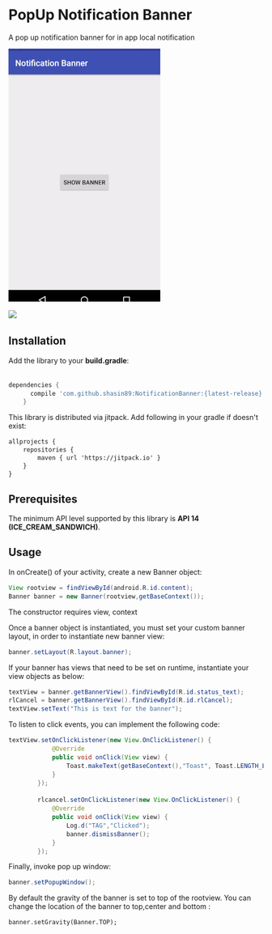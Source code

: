 # PopUp Notification Banner

A pop up notification banner for in app local notification

![demo](/notification_banner.gif)

[![](https://jitpack.io/v/shasin89/NotificationBanner.svg)](https://jitpack.io/#shasin89/NotificationBanner)


## Installation

Add the library to your **build.gradle**:

```gradle

dependencies {
      compile 'com.github.shasin89:NotificationBanner:{latest-release}'
    }
```
This library is distributed via jitpack. Add following in your gradle if doesn't exist:

```
allprojects {
    repositories {
        maven { url 'https://jitpack.io' }
    }
}
```

## Prerequisites

The minimum API level supported by this library is **API 14 (ICE_CREAM_SANDWICH)**.

## Usage

In onCreate() of your activity, create a new Banner object:

```java
View rootview = findViewById(android.R.id.content);
Banner banner = new Banner(rootview,getBaseContext());
```
The constructor requires view, context

Once a banner object is instantiated, you must set your custom banner layout, in order to instantiate new banner view:

```java
banner.setLayout(R.layout.banner);
```

If your banner has views that need to be set on runtime, instantiate your view objects as below:
```java
textView = banner.getBannerView().findViewById(R.id.status_text);
rlCancel = banner.getBannerView().findViewById(R.id.rlCancel);
textView.setText("This is text for the banner");
```

To listen to click events, you can implement the following code:
```java
textView.setOnClickListener(new View.OnClickListener() {
            @Override
            public void onClick(View view) {
                Toast.makeText(getBaseContext(),"Toast", Toast.LENGTH_LONG).show();
            }
        });

        rlcancel.setOnClickListener(new View.OnClickListener() {
            @Override
            public void onClick(View view) {
                Log.d("TAG","Clicked");
                banner.dismissBanner();
            }
        });
```

Finally, invoke pop up window:
```java
banner.setPopupWindow();
```

By default the gravity of the banner is set to top of the rootview. You can change the location of the banner to top,center and bottom :
```
banner.setGravity(Banner.TOP);
```

